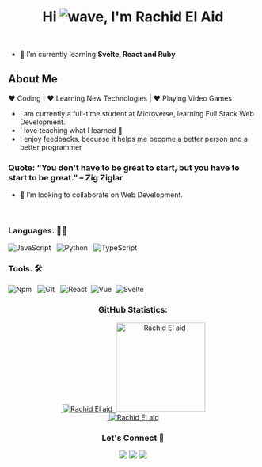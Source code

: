 <h1 align="center">Hi <img src="https://cdn.jsdelivr.net/gh/Readme-Workflows/Readme-Icons@main/icons/gifs/wave.gif" alt="wave">, I'm Rachid El Aid</h1>
<br>

- 🌱 I’m currently learning **Svelte, React and Ruby**

## About Me

:heart: Coding | :heart: Learning New Technologies | :heart: Playing Video Games

- I am currently a full-time student at Microverse, learning Full Stack Web Development.
- I love teaching what I learned :black_heart:
- I enjoy feedbacks, becuase it helps me become a better person and a better programmer

### Quote: “You don't have to be great to start, but you have to start to be great.” – Zig Ziglar

- 💞️ I’m looking to collaborate on Web Development.

<br>

### Languages. :man_technologist:

![JavaScript](https://icongr.am/devicon/javascript-original.svg?size=50&color=currentColor) &nbsp;
![Python](https://icongr.am/devicon/python-original.svg?size=50&color=currentColor) &nbsp;
![TypeScript](https://icongr.am/devicon/typescript-original.svg?size=50&color=currentColor) &nbsp;

### Tools. 🛠

![Npm](https://icongr.am/devicon/npm-original-wordmark.svg?size=50&color=currentColor) &nbsp;
![Git](https://icongr.am/devicon/git-original.svg?size=50&color=currentColor) &nbsp;
![React](https://icongr.am/devicon/react-original-wordmark.svg?size=50&color=currentColor)&nbsp;
![Vue](https://icongr.am/devicon/vuejs-original.svg?size=50&color=currentColor)&nbsp;
![Svelte](https://upload.wikimedia.org/wikipedia/commons/thumb/1/1b/Svelte_Logo.svg/638px-Svelte_Logo.svg.png)&nbsp;

<h3 align="center">GitHub Statistics:</h3>
<p align="center">
   <a href="https://github.com/rachidelaid">
 &nbsp;<img src="https://github-readme-stats.vercel.app/api?username=rachidelaid&show_icons=true&theme=radical&locale=en" alt="Rachid El aid" />
   &nbsp;<img height="180em" src="https://github-readme-stats.vercel.app/api/top-langs/?username=rachidelaid&show_icons=true&theme=radical&layout=compact" alt="Rachid El aid" />
    <br>
 &nbsp;<img src="https://github-readme-streak-stats.herokuapp.com/?user=rachidelaid&theme=radical" alt="Rachid El aid" />
     </a>
</p>

<h3 align="center">Let's Connect 🤝</h3>
<div align="center">
<a target="_blank"
href="https://www.linkedin.com/in/rachid-elaid-106336203/"><img
src="https://img.shields.io/badge/-LinkedIn-0077b5?style=for-the-badge&logo=LinkedIn&logoColor=white"></img></a> 
<a target="_blank"
href="mailto:rachidelaid@outlook.com"><img
src="https://img.shields.io/badge/-Outlook-1DA1F2?style=for-the-badge&logo=Outlook&logoColor=white"></img></a>
<a target="_blank"
href="https://twitter.com/rachidelaid1"><img
src="https://img.shields.io/badge/-Twitter-1DA1F2?style=for-the-badge&logo=Twitter&logoColor=white"></img></a>
</div>
